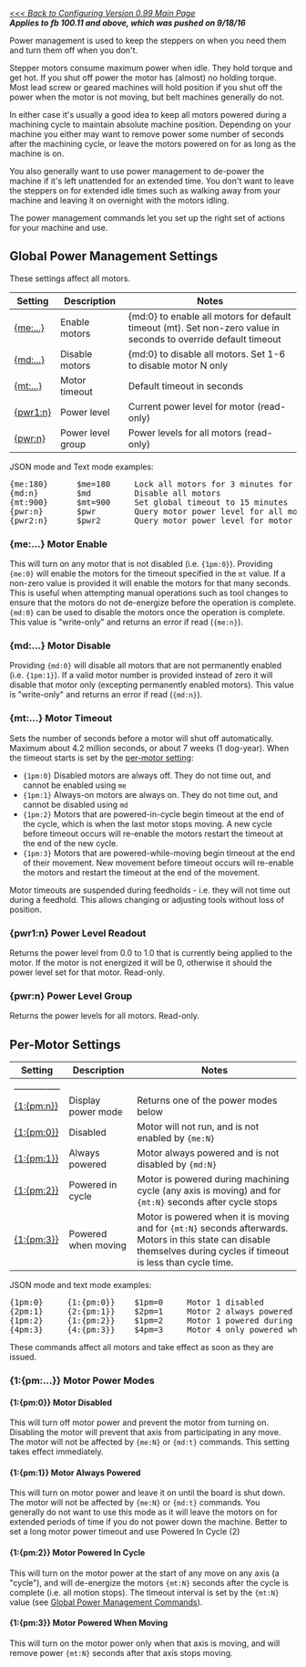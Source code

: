 _[<<< Back to Configuring Version 0.99 Main Page](Configuring-Version-0.99)_<br>
_**Applies to fb 100.11 and above, which was pushed on 9/18/16**_ <br>

Power management is used to keep the steppers on when you need them and turn them off when you don't.

Stepper motors consume maximum power when idle. They hold torque and get hot. If you shut off power the motor has (almost) no holding torque. Most lead screw or geared machines will hold position if you shut off the power when the motor is not moving, but belt machines generally do not.

In either case it's usually a good idea to keep all motors powered during a machining cycle to maintain absolute machine position. Depending on your machine you either may want to remove power some number of seconds after the machining cycle, or leave the motors powered on for as long as the machine is on.

You also generally want to use power management to de-power the machine if it's left unattended for an extended time. You don't want to leave the steppers on for extended idle times such as walking away from your machine and leaving it on overnight with the motors idling.

The power management commands let you set up the right set of actions for your machine and use.

## Global Power Management Settings
These settings affect all motors.

Setting | Description | Notes
--------|-------------|-----------------------------
[{me:...}](#me-motor-enable) | Enable motors | {md:0} to enable all motors for default timeout (mt). Set non-zero value in seconds to override default timeout
[{md:...}](#md-motor-disable) | Disable motors | {md:0} to disable all motors. Set 1-6 to disable motor N only
[{mt:...}](#mt-motor-timeout) | Motor timeout | Default timeout in seconds
[{pwr1:n}](#pwr1n-power-level-readout) | Power level | Current power level for motor (read-only)
[{pwr:n}](#pwrn-power-level-group) | Power level group | Power levels for all motors (read-only)

JSON mode and Text mode examples:
<pre>
{me:180}      $me=180     Lock all motors for 3 minutes for a tooling operation
{md:n}        $md         Disable all motors
{mt:900}      $mt=900     Set global timeout to 15 minutes
{pwr:n}       $pwr        Query motor power level for all motors
{pwr2:n}      $pwr2       Query motor power level for motor 2
</pre>

### {me:...} Motor Enable
This will turn on any motor that is not disabled (i.e. `{1pm:0}`). Providing `{me:0}` will enable the motors for the timeout specified in the `mt` value. If a non-zero value is provided it will enable the motors for that many seconds. This is useful when attempting manual operations such as tool changes to ensure that the motors do not de-energize before the operation is complete. `{md:0}` can be used to disable the motors once the operation is complete. This value is "write-only" and returns an error if read (`{me:n}`).

### {md:...} Motor Disable
Providing `{md:0}` will disable all motors that are not permanently enabled (i.e. `{1pm:1}`). If a valid motor number is provided instead of zero it will disable that motor only (excepting permanently enabled motors). This value is "write-only" and returns an error if read (`{md:n}`).

### {mt:...} Motor Timeout
Sets the number of seconds before a motor will shut off automatically. Maximum about 4.2 million seconds, or about 7 weeks (1 dog-year). When the timeout starts is set by the [per-motor setting](#per-motor-settings):

- `{1pm:0}` Disabled motors are always off. They do not time out, and cannot be enabled using `me`
- `{1pm:1}` Always-on motors are always on. They do not time out, and cannot be disabled using `md`
- `{1pm:2}` Motors that are powered-in-cycle begin timeout at the end of the cycle, which is when the last motor stops moving. A new cycle before timeout occurs will re-enable the motors restart the timeout at the end of the new cycle.
- `{1pm:3}` Motors that are powered-while-moving begin timeout at the end of their movement. New movement before timeout occurs will re-enable the motors and restart the timeout at the end of the movement.

Motor timeouts are suspended during feedholds - i.e. they will not time out during a feedhold. This allows changing or adjusting tools without loss of position.

### {pwr1:n} Power Level Readout
Returns the power level from 0.0 to 1.0 that is currently being applied to the motor. If the motor is not energized it will be 0, otherwise it should the power level set for that motor. Read-only.

### {pwr:n} Power Level Group
Returns the power levels for all motors. Read-only.


## Per-Motor Settings

Setting | Description | Notes
------------------|-------------|-----------------------------
___________| |
[{1:{pm:n}}](#1pm-motor-power-modes) | Display power mode | Returns one of the power modes below
[{1:{pm:0}}](#1pm0-motor-disabled) | Disabled | Motor will not run, and is not enabled by `{me:N}`
[{1:{pm:1}}](#1pm1-motor-always-powered) | Always powered | Motor always powered and is not disabled by `{md:N}`
[{1:{pm:2}}](#1pm2-motor-powered-in-cycle) | Powered in cycle | Motor is powered during machining cycle (any axis is moving) and for `{mt:N}` seconds after cycle stops
[{1:{pm:3}}](#1pm3-motor-powered-when-moving) | Powered when moving | Motor is powered when it is moving and for `{mt:N}` seconds afterwards. Motors in this state can disable themselves during cycles if timeout is less than cycle time.

JSON mode and text mode examples:
<pre>
{1pm:0}     {1:{pm:0}}    $1pm=0     Motor 1 disabled
{2pm:1}     {2:{pm:1}}    $2pm=1     Motor 2 always powered
{1pm:2}     {1:{pm:2}}    $1pm=2     Motor 1 powered during a machining cycle (any motor moving)
{4pm:3}     {4:{pm:3}}    $4pm=3     Motor 4 only powered when it is moving
</pre>

These commands affect all motors and take effect as soon as they are issued.

### {1:{pm:...}} Motor Power Modes

#### {1:{pm:0}} Motor Disabled
This will turn off motor power and prevent the motor from turning on. Disabling the motor will prevent that axis from participating in any move. The motor will not be affected by `{me:N}` or `{md:t}` commands. This setting takes effect immediately.

#### {1:{pm:1}} Motor Always Powered
This will turn on motor power and leave it on until the board is shut down. The motor will not be affected by `{me:N}` or `{md:t}` commands. You generally do not want to use this mode as it will leave the motors on for extended periods of time if you do not power down the machine. Better to set a long motor power timeout and use Powered In Cycle (2)

#### {1:{pm:2}} Motor Powered In Cycle
This will turn on the motor power at the start of any move on any axis (a "cycle"), and will de-energize the motors `{mt:N}` seconds after the cycle is complete (i.e. all motion stops). The timeout interval is set by the `{mt:N}` value (see [Global Power Management Commands](#global-power-management-commands)).

#### {1:{pm:3}} Motor Powered When Moving
This will turn on the motor power only when that axis is moving, and will remove power `{mt:N}` seconds after that axis stops moving.
